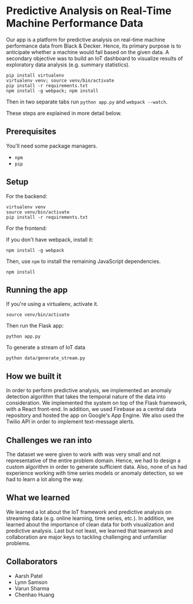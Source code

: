 # Predictive Analysis on Real-Time Machine Performance Data

Our app is a platform for predictive analysis on real-time machine performance data from Black & Decker. Hence, its primary purpose is to anticipate whether a machine would fail based on the given data. A secondary objective was to build an IoT dashboard to visualize results of exploratory data analysis (e.g. summary statistics).

```
pip install virtualenv
virtualenv venv; source venv/bin/activate
pip install -r requirements.txt
npm install -g webpack; npm install
```

Then in two separate tabs run `python app.py` and `webpack --watch`. 

These steps are explained in more detail below.

## Prerequisites

You'll need some package managers.

- `npm`
- `pip`

## Setup

For the backend:

```
virtualenv venv
source venv/bin/activate
pip install -r requirements.txt
```

For the frontend:

If you don't have webpack, install it:

```
npm install -g webpack
```

Then, use `npm` to install the remaining JavaScript dependencies.

```
npm install
```

## Running the app

If you're using a virtualenv, activate it.

```
source venv/bin/activate
```

Then run the Flask app:

```
python app.py
```

To generate a stream of IoT data

```
python data/generate_stream.py
```

## How we built it
In order to perform predictive analysis, we implemented an anomaly detection algorithm that takes the temporal nature of the data into consideration. We implemented the system on top of the Flask framework, with a React front-end. In addition, we used Firebase as a central data repository and hosted the app on Google's App Engine. We also used the Twilio API in order to implement text-message alerts.

## Challenges we ran into
The dataset we were given to work with was very small and not representative of the entire problem domain. Hence, we had to design a custom algorithm in order to generate sufficient data. Also, none of us had experience working with time series models or anomaly detection, so we had to learn a lot along the way.

## What we learned
We learned a lot about the IoT framework and predictive analysis on streaming data (e.g. online learning, time series, etc.). In addition, we learned about the importance of clean data for both visualization and predictive analysis. Last but not least, we learned that teamwork and collaboration are major keys to tackling challenging and unfamiliar problems.

## Collaborators
- Aarsh Patel 
- Lynn Samson
- Varun Sharma
- Chenhao Huang 

